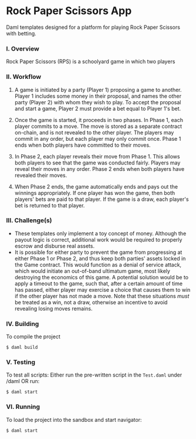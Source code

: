 # Rock Paper Scissors App
Daml templates designed for a platform for playing Rock Paper Scissors with betting.

### I. Overview
Rock Paper Scissors (RPS) is a schoolyard game in which two players 

### II. Workflow

1. A game is initiated by a party (Player 1) proposing a game to another.  Player 1 includes some money in their proposal, and names the other party (Player 2) with whom they wish to play.  To accept the proposal and start a game, Player 2 must provide a bet equal to Player 1's bet.

2. Once the game is started, it proceeds in two phases.  In Phase 1, each player commits to a move.  The move is stored as a separate contract on-chain, and is not revealed to the other player.  The players may commit in any order, but each player may only commit once.  Phase 1 ends when both players have committed to their moves.

3. In Phase 2, each player reveals their move from Phase 1.  This allows both players to see that the game was conducted fairly.  Players may reveal their moves in any order.  Phase 2 ends when both players have revealed their moves.

4. When Phase 2 ends, the game automatically ends and pays out the winnings appropriately.  If one player has won the game, then both players' bets are paid to that player.  If the game is a draw, each player's bet is returned to that player.

### III. Challenge(s)
* These templates only implement a toy concept of money.  Although the payout logic is correct, additional work would be required to properly escrow and disburse real assets.
* It is possible for either party to prevent the game from progressing at either Phase 1 or Phase 2, and thus keep both parties' assets locked in the Game contract.  This would function as a denial of service attack, which would initiate an out-of-band ultimatum game, most likely destroying the economics of this game.  A potential solution would be to apply a timeout to the game, such that, after a certain amount of time has passed, either player may exercise a choice that causes them to win if the other player has not made a move.  Note that these situations *must* be treated as a win, not a draw, otherwise an incentive to avoid revealing losing moves remains.

### IV. Building
To compile the project
```
$ daml build
```

### V. Testing
To test all scripts:
Either run the pre-written script in the `Test.daml` under /daml OR run:
```
$ daml start
```

### VI. Running
To load the project into the sandbox and start navigator:
```
$ daml start
```
